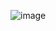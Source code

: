 ![image](https://github.com/nsinorov/Web-Development-Bootcamp-/assets/45227327/e023bcbd-8530-463b-9d8d-5c3f112176d4)
